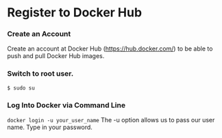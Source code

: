 # Register to Docker Hub

### Create an Account
Create an account at Docker Hub (https://hub.docker.com/) to be able to push and pull Docker Hub images.

### Switch to root user.
```$ sudo su```

### Log Into Docker via Command Line
```docker login -u your_user_name``` 
The -u option allows us to pass our user name.
Type in your password.
